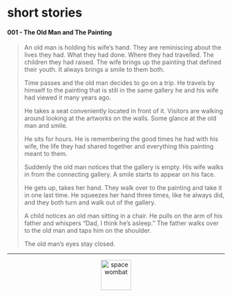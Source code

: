 # short stories

#### 001 - The Old Man and The Painting

>An old man is holding his wife’s hand. 
They are reminiscing about the lives they had. What they had done. Where they had travelled. The children they had raised. 
The wife brings up the painting that defined their youth. It always brings a smile to them both. 
>
>Time passes and the old man decides to go on a trip. He travels by himself to the painting that is still in the same gallery he and his wife had viewed it many years ago. 
>
>He takes a seat conveniently located in front of it. Visitors are walking around looking at the artworks on the walls. Some glance at the old man and smile.  
>
>He sits for hours. He is remembering the good times he had with his wife, the life they had shared together and everything this painting meant to them.
>
>Suddenly the old man notices that the gallery is empty. His wife walks in from the connecting gallery. A smile starts to appear on his face. 
>
>He gets up, takes her hand. They walk over to the painting and take it in one last time. He squeezes her hand three times, like he always did, and they both turn and walk out of the gallery. 
>
>A child notices an old man sitting in a chair. He pulls on the arm of his father and whispers “Dad, I think he’s aslee‪p.” The father walks over to the old man and taps him on the shoulder. ‬
>
>The old man’s eyes stay closed. 


---
<p align="center">
  <img src="https://dorianbrennan.github.io/beginnings/images/logosmall.png" width="70" title="space wombat">
</p>
